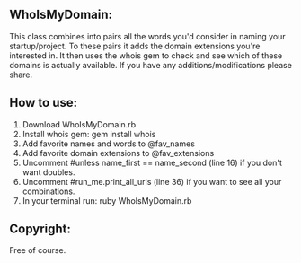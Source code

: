 ## WhoIsMyDomain:
This class combines into pairs all the words you'd consider in naming your startup/project. To these pairs it adds the domain extensions you're interested in. It then uses the whois gem to check and see which of these domains is actually available. If you have any additions/modifications please share.

## How to use:
1. Download WhoIsMyDomain.rb
2. Install whois gem:
    gem install whois
2. Add favorite names and words to @fav_names
3. Add favorite domain extensions to @fav_extensions
4. Uncomment #unless name_first == name_second (line 16) if you don't want doubles.
5. Uncomment #run_me.print_all_urls (line 36) if you want to see all your combinations.
6. In your terminal run:
    ruby WhoIsMyDomain.rb

## Copyright:
Free of course.